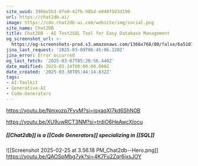 ```yaml
---
site_uuid: 3986e5b3-8fe0-42fb-985d-e048f503d190
url: https://chat2db.ai/
image: https://cdn.chat2db-ai.com/website/img/social.png
site_name: Chat2DB
title: Chat2DB - AI Text2SQL Tool for Easy Database Management
og_screenshot_url: >-
  https://og-screenshots-prod.s3.amazonaws.com/1366x768/80/false/6a5107dd24e9b0bea7d82ca993c4b9ae37942666373f70cd2f33e8126a415dc9.jpeg
jina_last_request: '2025-03-09T06:45:06.120Z'
jina_error: Error occurred
og_last_fetch: '2025-03-07T05:20:56.440Z'
date_modified: 2025-03-24T00:00:00.000Z
date_created: '2025-03-30T05:44:14.832Z'
tags:
- AI-Toolkit
- Generative-AI
- Code-Generators
---
```




























































































































































































































































































































































































https://youtu.be/Nmxozp7FyvM?si=iqxaqXI7kd6ShN0B

https://youtu.be/XU9uwRCT3NM?si=trdiO6HeAwcXIocu

##### [[Chat2db]] is a [[Code Generators]] specializing in [[SQL]]
![[Screenshot 2025-02-25 at 3.56.18 PM_Chat2db--Hero.png]]
https://youtu.be/QAOSpMbg7yk?si=4K7Fu2Zqr6jxsJOY